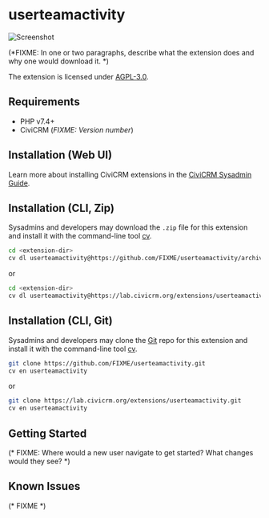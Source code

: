 # userteamactivity

![Screenshot](/images/screenshot.png)

(*FIXME: In one or two paragraphs, describe what the extension does and why one would download it. *)

The extension is licensed under [AGPL-3.0](LICENSE.txt).

## Requirements

* PHP v7.4+
* CiviCRM (*FIXME: Version number*)

## Installation (Web UI)

Learn more about installing CiviCRM extensions in the [CiviCRM Sysadmin Guide](https://docs.civicrm.org/sysadmin/en/latest/customize/extensions/).

## Installation (CLI, Zip)

Sysadmins and developers may download the `.zip` file for this extension and
install it with the command-line tool [cv](https://github.com/civicrm/cv).

```bash
cd <extension-dir>
cv dl userteamactivity@https://github.com/FIXME/userteamactivity/archive/master.zip
```
or
```bash
cd <extension-dir>
cv dl userteamactivity@https://lab.civicrm.org/extensions/userteamactivity/-/archive/main/userteamactivity-main.zip
```

## Installation (CLI, Git)

Sysadmins and developers may clone the [Git](https://en.wikipedia.org/wiki/Git) repo for this extension and
install it with the command-line tool [cv](https://github.com/civicrm/cv).

```bash
git clone https://github.com/FIXME/userteamactivity.git
cv en userteamactivity
```
or
```bash
git clone https://lab.civicrm.org/extensions/userteamactivity.git
cv en userteamactivity
```

## Getting Started

(* FIXME: Where would a new user navigate to get started? What changes would they see? *)

## Known Issues

(* FIXME *)
